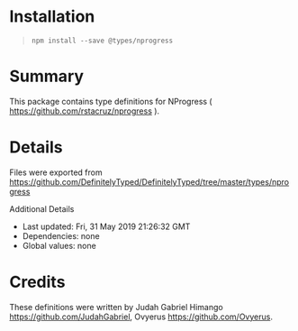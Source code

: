 # Installation
> `npm install --save @types/nprogress`

# Summary
This package contains type definitions for NProgress ( https://github.com/rstacruz/nprogress ).

# Details
Files were exported from https://github.com/DefinitelyTyped/DefinitelyTyped/tree/master/types/nprogress

Additional Details
 * Last updated: Fri, 31 May 2019 21:26:32 GMT
 * Dependencies: none
 * Global values: none

# Credits
These definitions were written by Judah Gabriel Himango <https://github.com/JudahGabriel>, Ovyerus <https://github.com/Ovyerus>.
